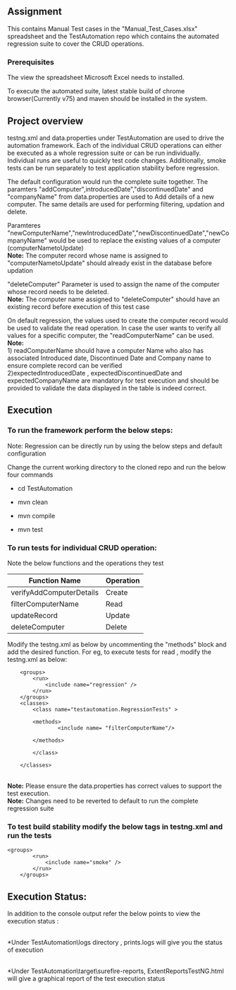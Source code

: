## Assignment

This contains Manual Test cases in the "Manual_Test_Cases.xlsx" spreadsheet and the TestAutomation repo which contains the automated regression suite to cover the CRUD operations.

### Prerequisites
The view the spreadsheet Microsoft Excel needs to installed. 

To execute the automated suite, latest stable build of chrome browser(Currently v75) and maven should be installed in the system.

## Project overview

testng.xml and data.properties under TestAutomation are used to drive the automation framework.
Each of the individual CRUD operations can either be executed as a whole regression suite or can be run individually. Individual runs are useful to quickly test code changes.
Additionally, smoke tests can be run separately to test application stability before regression.

The default configuration  would run the complete suite together.
The paramters "addComputer",introducedDate","discontinuedDate" and "companyName" from data.properties are used to Add details of a new computer. The same details are used for performing filtering, updation and delete.

Paramteres "newComputerName","newIntroducedDate","newDiscontinuedDate","newCompanyName" would be used to replace the existing values of a computer (computerNametoUpdate)
<br />**Note:** The computer record whose name is assigned to "computerNametoUpdate" should already exist in the database before updation


"deleteComputer" Parameter is used to assign the name of the computer whose record needs to be deleted.<br />**Note:** The computer name assigned to "deleteComputer" should have an existing record before execution of this test case

On default regression, the values used to create the computer record would be used to validate the read operation. 
In case the user wants to verify all values for a specific computer, the "readComputerName" can be used. 
<br />**Note:** 
<br />1) readComputerName should have a computer Name who also has associated Introduced date, Discontinued Date and Company name to ensure complete record can be verified
<br />2)expectedIntroducedDate , expectedDiscontinuedDate and expectedCompanyName are mandatory for test execution and  should be provided to validate the data displayed in the table is indeed correct.


## Execution

### To run the framework perform the below steps:

Note: Regression can be directly run by using the below steps and default configuration

Change the current working directory to the cloned repo and run the below four commands
* cd TestAutomation

* mvn clean

* mvn compile

* mvn test


### To run tests for individual CRUD operation:

Note the below functions and the operations they test

| Function Name  | Operation |
| ------------- | ------------- |
| verifyAddComputerDetails| Create |
| filterComputerName| Read  |
| updateRecord  | Update |
| deleteComputer | Delete  |


Modify the testng.xml as below by uncommenting the "methods" block and add the desired function. For eg, to execute tests for read , modify the testng.xml  as below:

<test name=" CRUD operations Regression Tests ">
	
		<groups>
			<run>
				<include name="regression" />
			</run>
		</groups>
		<classes>
			<class name="testautomation.RegressionTests" >

			<methods>
					<include name= "filterComputerName"/>
					
			</methods>		
			
			</class>

		</classes>
	




<br />**Note:** Please ensure the data.properties has correct values to support the test execution. 
<br />**Note:** Changes need to be reverted to default to run the complete regression suite

### To test build stability modify the below tags in testng.xml and run the tests

	<groups>
			<run>
				<include name="smoke" />
			</run>
		</groups>



## Execution Status:
In addition to the console output refer the below points to view the execution status :

<br /> *Under TestAutomation\logs directory , prints.logs will give you the status of execution 

<br /> *Under TestAutomation\target\surefire-reports, ExtentReportsTestNG.html will give a graphical report of the test execution status 






